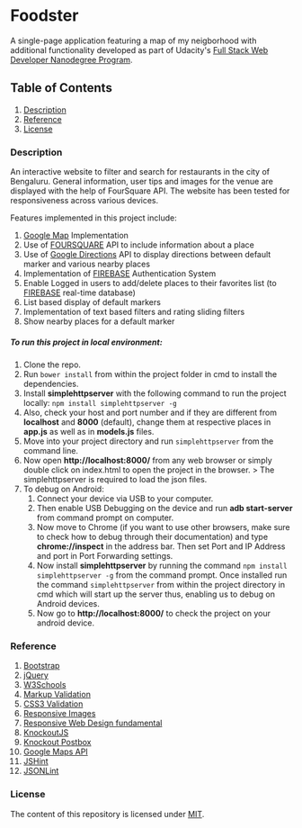 # Foodster

A single-page application featuring a map of my neigborhood with additional functionality developed as part of Udacity's [Full Stack Web Developer Nanodegree Program](https://in.udacity.com/course/full-stack-web-developer-nanodegree--nd004/). 

## Table of Contents
  1. [Description](#description)
  2. [Reference](#reference)
  3. [License](#license)

### Description

An interactive website to filter and search for restaurants in the city of Bengaluru. General information, user tips and images for the venue are displayed with the help of FourSquare API. The website has been tested for responsiveness across various devices.

Features implemented in this project include:

  1. [Google Map](https://developers.google.com/maps/) Implementation
  2. Use of [FOURSQUARE](https://developer.foursquare.com/) API to include information about a place
  3. Use of [Google Directions](https://developers.google.com/maps/documentation/directions/) API to display directions between default marker and various nearby places
  4. Implementation of [FIREBASE](https://firebase.google.com/) Authentication System
  5. Enable Logged in users to add/delete places to their favorites list (to [FIREBASE](https://firebase.google.com/docs/database/) real-time database)
  6. List based display of default markers
  7. Implementation of text based filters and rating sliding filters
  8. Show nearby places for a default marker
  
##### To run this project in local environment:
  1. Clone the repo.
  2. Run `bower install` from within the project folder in cmd to install the dependencies.
  3. Install **simplehttpserver** with the following command to run the project locally:
      `npm install simplehttpserver -g`
  4. Also, check your host and port number and if they are different from **localhost** and **8000** (default), change them at respective places in **app.js** as well as in **models.js** files.
  5. Move into your project directory and run `simplehttpserver` from the command line.
  5. Now open **http://localhost:8000/** from any web browser or simply double click on index.html to open the project in the browser.
    > The simplehttpserver is required to load the json files.
  6. To debug on Android: 
      1. Connect your device via USB to your computer. 
      2. Then enable USB Debugging on the device and run **adb start-server** from command prompt on computer. 
      3. Now move to Chrome (if you want to use other browsers, make sure to check how to debug through their documentation) and type            **chrome://inspect** in the address bar. Then set Port and IP Address and port in Port Forwarding settings. 
      4. Now install **simplehttpserver** by running the command `npm install simplehttpserver -g` from the command prompt. Once       installed run the command `simplehttpserver` from within the project directory in cmd which will start up the server thus, enabling us to debug on Android devices.
      5. Now go to **http://localhost:8000/** to check the project on your android device.

### Reference

  1. [Bootstrap](http://getbootstrap.com/)
  2. [jQuery](https://jquery.com/)
  3. [W3Schools](https://www.w3schools.com/)
  4. [Markup Validation](https://validator.w3.org/)
  5. [CSS3 Validation](https://jigsaw.w3.org/css-validator/)
  6. [Responsive Images](https://www.udacity.com/course/responsive-images--ud882)
  7. [Responsive Web Design fundamental](https://www.udacity.com/course/responsive-web-design-fundamentals--ud893)
  8. [KnockoutJS](http://knockoutjs.com/)
  9. [Knockout Postbox](https://github.com/rniemeyer/knockout-postbox)
  10. [Google Maps API](https://developers.google.com/maps/)
  11. [JSHint](jshint.com)
  12. [JSONLint](https://jsonlint.com/)
  
### License

The content of this repository is licensed under [MIT](https://choosealicense.com/licenses/mit/).
